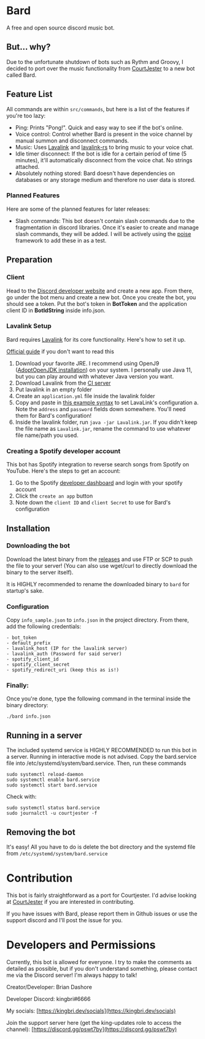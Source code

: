 # Bard

A free and open source discord music bot.

## But... why?

Due to the unfortunate shutdown of bots such as Rythm and Groovy, I decided to port over the music functionality from [CourtJester](https://github.com/bdashore3/CourtJester) to a new bot called Bard.

## Feature List

All commands are within `src/commands`, but here is a list of the features if you're too lazy:

- Ping: Prints "Pong!". Quick and easy way to see if the bot's online.
- Voice control: Control whether Bard is present in the voice channel by manual summon and disconnect commands.
- Music: Uses [Lavalink](https://github.com/freyacodes/Lavalink/) and [lavalink-rs](https://gitlab.com/vicky5124/lavalink-rs/) to bring music to your voice chat.
- Idle timer disconnect: If the bot is idle for a certain period of time (5 minutes), it'll automatically disconnect from the voice chat. No strings attached.
- Absolutely nothing stored: Bard doesn't have dependencies on databases or any storage medium and therefore no user data is stored.

### Planned Features

Here are some of the planned features for later releases:

- Slash commands: This bot doesn't contain slash commands due to the fragmentation in discord libraries. Once it's easier to create and manage slash commands, they will be added. I will be actively using the [poise](https://github.com/kangalioo/poise) framework to add these in as a test.

## Preparation

### Client

Head to the [Discord developer website](https://discordapp.com/developers) and create a new app. From there, go under the bot menu and create a new bot. Once you create the bot, you should see a token. Put the bot's token in **BotToken** and the application client ID in **BotIdString** inside info.json.

### Lavalink Setup

Bard requires [Lavalink](https://github.com/freyacodes/Lavalink/) for its core functionality. Here's how to set it up.

[Official guide](https://github.com/freyacodes/lavalink#readme) if you don't want to read this

1. Download your favorite JRE. I recommend using OpenJ9 ([AdoptOpenJDK installation](https://adoptopenjdk.net/installation.html?variant=openjdk11&jvmVariant=openj9)) on your system. I personally use Java 11, but you can play around with whatever Java version you want.
2. Download Lavalink from the [CI server](https://ci.fredboat.com/viewLog.html?buildId=lastSuccessful&buildTypeId=Lavalink_Build&tab=artifacts&guest=1)
3. Put lavalink in an empty folder
4. Create an `application.yml` file inside the lavalink folder
5. Copy and paste in [this example syntax](https://github.com/freyacodes/Lavalink/blob/master/LavalinkServer/application.yml.example) to set LavaLink's configuration
   a. Note the `address` and `password` fields down somewhere. You'll need them for Bard's configuration!
6. Inside the lavalink folder, run `java -jar Lavalink.jar`. If you didn't keep the file name as `Lavalink.jar`, rename the command to use whatever file name/path you used.

### Creating a Spotify developer account

This bot has Spotify integration to reverse search songs from Spotify on YouTube. Here's the steps to get an account:

1. Go to the Spotify [developer dashboard](https://developer.spotify.com/dashboard/login) and login with your spotify account
2. Click the `create an app` button
3. Note down the `client ID` and `client Secret` to use for Bard's configuration

## Installation

### Downloading the bot

Download the latest binary from the [releases](https://github.com/bdashore3/Bard/releases) and use FTP or SCP to push the file to your server! (You can also use
wget/curl to directly download the binary to the server itself).

It is HIGHLY recommended to rename the downloaded binary to `bard` for startup's sake.

### Configuration

Copy `info_sample.json` to `info.json` in the project directory. From there, add the following credentials:

```
- bot_token
- default_prefix
- lavalink_host (IP for the lavalink server)
- lavalink_auth (Password for said server)
- spotify_client_id
- spotify_client_secret
- spotify_redirect_uri (keep this as is!)
```

### Finally:

Once you're done, type the following command in the terminal inside the binary directory:

```
./bard info.json
```

## Running in a server

The included systemd service is HIGHLY RECOMMENDED to run this bot in a server. Running in interactive mode is not advised. Copy the bard.service file into /etc/systemd/system/bard.service. Then, run these commands

```
sudo systemctl reload-daemon
sudo systemctl enable bard.service
sudo systemctl start bard.service
```

Check with:

```
sudo systemctl status bard.service
sudo journalctl -u courtjester -f
```

## Removing the bot

It's easy! All you have to do is delete the bot directory and the systemd file from `/etc/systemd/system/bard.service`

# Contribution

This bot is fairly straightforward as a port for Courtjester. I'd advise looking at [CourtJester](https://github.com/bdashore3/CourtJester) if you are interested in contributing.

If you have issues with Bard, please report them in Github issues or use the support discord and I'll post the issue for you.

# Developers and Permissions

Currently, this bot is allowed for everyone. I try to make the comments as detailed as possible, but if you don't understand something, please contact me via the Discord server! I'm always happy to talk!

Creator/Developer: Brian Dashore

Developer Discord: kingbri#6666

My socials: [https://kingbri.dev/socials](https://kingbri.dev/socials)

Join the support server here (get the king-updates role to access the channel): [https://discord.gg/pswt7by](https://discord.gg/pswt7by)
